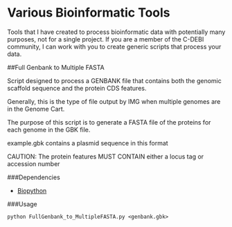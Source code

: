 Various Bioinformatic Tools
===========================

Tools that I have created to process bioinformatic data with potentially many purposes, not for a single project. If you are a member of the C-DEBI community, I can work with you to create generic scripts that process your data. 

##Full Genbank to Multiple FASTA

Script designed to process a GENBANK file that contains both the genomic scaffold sequence and the protein CDS features. 

Generally, this is the type of file output by IMG when multiple genomes are in the Genome Cart.

The purpose of this script is to generate a FASTA file of the proteins for each genome in the GBK file.

example.gbk contains a plasmid sequence in this format

CAUTION: The protein features MUST CONTAIN either a locus tag or accession number

###Dependencies

* [Biopython](http://biopython.org/wiki/Download)

###Usage
```
python FullGenbank_to_MultipleFASTA.py <genbank.gbk>
```
